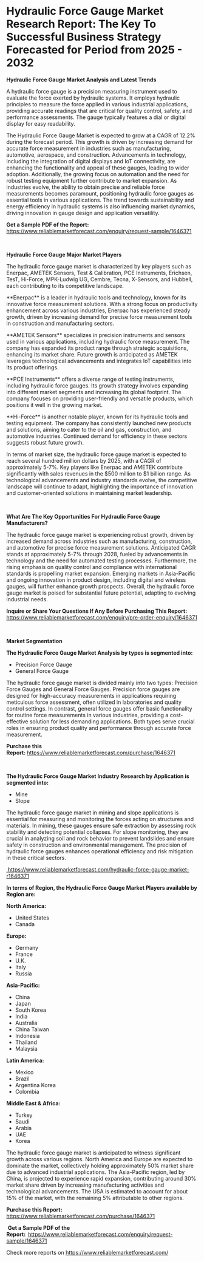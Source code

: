<p><h1>Hydraulic Force Gauge Market Research Report: The Key To Successful Business Strategy Forecasted for Period from 2025 - 2032</h1></p><p><strong>Hydraulic Force Gauge Market Analysis and Latest Trends</strong></p>
<p><p>A hydraulic force gauge is a precision measuring instrument used to evaluate the force exerted by hydraulic systems. It employs hydraulic principles to measure the force applied in various industrial applications, providing accurate readings that are critical for quality control, safety, and performance assessments. The gauge typically features a dial or digital display for easy readability.</p><p>The Hydraulic Force Gauge Market is expected to grow at a CAGR of 12.2% during the forecast period. This growth is driven by increasing demand for accurate force measurement in industries such as manufacturing, automotive, aerospace, and construction. Advancements in technology, including the integration of digital displays and IoT connectivity, are enhancing the functionality and appeal of these gauges, leading to wider adoption. Additionally, the growing focus on automation and the need for robust testing equipment further contribute to market expansion. As industries evolve, the ability to obtain precise and reliable force measurements becomes paramount, positioning hydraulic force gauges as essential tools in various applications. The trend towards sustainability and energy efficiency in hydraulic systems is also influencing market dynamics, driving innovation in gauge design and application versatility.</p></p>
<p><strong>Get a Sample PDF of the Report:&nbsp;</strong> <a href="https://www.reliablemarketforecast.com/enquiry/request-sample/1646371?utm_campaign=3310&utm_medium=2&utm_source=Github&utm_content=ia&utm_term=11042025&utm_id=hydraulic-force-gauge">https://www.reliablemarketforecast.com/enquiry/request-sample/1646371</a></p>
<p>&nbsp;</p>
<p><strong>Hydraulic Force Gauge Major Market Players</strong></p>
<p><p>The hydraulic force gauge market is characterized by key players such as Enerpac, AMETEK Sensors, Test & Calibration, PCE Instruments, Erichsen, TesT, Hi-Force, MPK-Ludwig UG, Cembre, Tecna, X-Sensors, and Hubbell, each contributing to its competitive landscape.</p><p>**Enerpac** is a leader in hydraulic tools and technology, known for its innovative force measurement solutions. With a strong focus on productivity enhancement across various industries, Enerpac has experienced steady growth, driven by increasing demand for precise force measurement tools in construction and manufacturing sectors.</p><p>**AMETEK Sensors** specializes in precision instruments and sensors used in various applications, including hydraulic force measurement. The company has expanded its product range through strategic acquisitions, enhancing its market share. Future growth is anticipated as AMETEK leverages technological advancements and integrates IoT capabilities into its product offerings.</p><p>**PCE Instruments** offers a diverse range of testing instruments, including hydraulic force gauges. Its growth strategy involves expanding into different market segments and increasing its global footprint. The company focuses on providing user-friendly and versatile products, which positions it well in the growing market.</p><p>**Hi-Force** is another notable player, known for its hydraulic tools and testing equipment. The company has consistently launched new products and solutions, aiming to cater to the oil and gas, construction, and automotive industries. Continued demand for efficiency in these sectors suggests robust future growth.</p><p>In terms of market size, the hydraulic force gauge market is expected to reach several hundred million dollars by 2025, with a CAGR of approximately 5-7%. Key players like Enerpac and AMETEK contribute significantly with sales revenues in the $500 million to $1 billion range. As technological advancements and industry standards evolve, the competitive landscape will continue to adapt, highlighting the importance of innovation and customer-oriented solutions in maintaining market leadership.</p></p>
<p>&nbsp;</p>
<p><strong>What Are The Key Opportunities For Hydraulic Force Gauge Manufacturers?</strong></p>
<p><p>The hydraulic force gauge market is experiencing robust growth, driven by increased demand across industries such as manufacturing, construction, and automotive for precise force measurement solutions. Anticipated CAGR stands at approximately 5-7% through 2028, fueled by advancements in technology and the need for automated testing processes. Furthermore, the rising emphasis on quality control and compliance with international standards is propelling market expansion. Emerging markets in Asia-Pacific and ongoing innovation in product design, including digital and wireless gauges, will further enhance growth prospects. Overall, the hydraulic force gauge market is poised for substantial future potential, adapting to evolving industrial needs.</p></p>
<p><strong>Inquire or Share Your Questions If Any Before Purchasing This Report:</strong> <a href="https://www.reliablemarketforecast.com/enquiry/pre-order-enquiry/1646371?utm_campaign=3310&utm_medium=2&utm_source=Github&utm_content=ia&utm_term=11042025&utm_id=hydraulic-force-gauge">https://www.reliablemarketforecast.com/enquiry/pre-order-enquiry/1646371</a></p>
<p>&nbsp;</p>
<p><strong>Market Segmentation</strong></p>
<p><strong>The Hydraulic Force Gauge Market Analysis by types is segmented into:</strong></p>
<p><ul><li>Precision Force Gauge</li><li>General Force Gauge</li></ul></p>
<p><p>The hydraulic force gauge market is divided mainly into two types: Precision Force Gauges and General Force Gauges. Precision force gauges are designed for high-accuracy measurements in applications requiring meticulous force assessment, often utilized in laboratories and quality control settings. In contrast, general force gauges offer basic functionality for routine force measurements in various industries, providing a cost-effective solution for less demanding applications. Both types serve crucial roles in ensuring product quality and performance through accurate force measurement.</p></p>
<p><strong>Purchase this Report:&nbsp;</strong><a href="https://www.reliablemarketforecast.com/purchase/1646371?utm_campaign=3310&utm_medium=2&utm_source=Github&utm_content=ia&utm_term=11042025&utm_id=hydraulic-force-gauge">https://www.reliablemarketforecast.com/purchase/1646371</a></p>
<p>&nbsp;</p>
<p><strong>The Hydraulic Force Gauge Market Industry Research by Application is segmented into:</strong></p>
<p><ul><li>Mine</li><li>Slope</li></ul></p>
<p><p>The hydraulic force gauge market in mining and slope applications is essential for measuring and monitoring the forces acting on structures and materials. In mining, these gauges ensure safe extraction by assessing rock stability and detecting potential collapses. For slope monitoring, they are crucial in analyzing soil and rock behavior to prevent landslides and ensure safety in construction and environmental management. The precision of hydraulic force gauges enhances operational efficiency and risk mitigation in these critical sectors.</p></p>
<p><a href="https://www.reliablemarketforecast.com/hydraulic-force-gauge-market-r1646371?utm_campaign=3310&utm_medium=2&utm_source=Github&utm_content=ia&utm_term=11042025&utm_id=hydraulic-force-gauge">&nbsp;https://www.reliablemarketforecast.com/hydraulic-force-gauge-market-r1646371</a></p>
<p><strong>In terms of Region, the Hydraulic Force Gauge Market Players available by Region are:</strong></p>
<p>
    <p> <strong> North America: </strong>
        <ul>
            <li>United States</li>
            <li>Canada</li>
        </ul>
        </p> 
    <p> <strong> Europe: </strong>
        <ul>
            <li>Germany</li>
            <li>France</li>
            <li>U.K.</li>
            <li>Italy</li>
            <li>Russia</li>
        </ul>
        </p> 
    <p> <strong> Asia-Pacific: </strong>
        <ul>
            <li>China</li>
            <li>Japan</li>
            <li>South Korea</li>
            <li>India</li>
            <li>Australia</li>
            <li>China Taiwan</li>
            <li>Indonesia</li>
            <li>Thailand</li>
            <li>Malaysia</li>
        </ul>
        </p> 
    <p> <strong> Latin America: </strong>
        <ul>
            <li>Mexico</li>
            <li>Brazil</li>
            <li>Argentina Korea</li>
            <li>Colombia</li>
        </ul>
        </p> 
    <p> <strong> Middle East & Africa: </strong>
        <ul>
            <li>Turkey</li>
            <li>Saudi</li>
            <li>Arabia</li>
            <li>UAE</li>
            <li>Korea</li>
        </ul>
    </p>
    </p>
<p><p>The hydraulic force gauge market is anticipated to witness significant growth across various regions. North America and Europe are expected to dominate the market, collectively holding approximately 50% market share due to advanced industrial applications. The Asia-Pacific region, led by China, is projected to experience rapid expansion, contributing around 30% market share driven by increasing manufacturing activities and technological advancements. The USA is estimated to account for about 15% of the market, with the remaining 5% attributable to other regions.</p></p>
<p><strong>Purchase this Report: </strong><a href="https://www.reliablemarketforecast.com/purchase/1646371?utm_campaign=3310&utm_medium=2&utm_source=Github&utm_content=ia&utm_term=11042025&utm_id=hydraulic-force-gauge">https://www.reliablemarketforecast.com/purchase/1646371</a></p>
<p>&nbsp;<strong>Get a Sample PDF of the Report:&nbsp;&nbsp;</strong><a href="https://www.reliablemarketforecast.com/enquiry/request-sample/1646371?utm_campaign=3310&utm_medium=2&utm_source=Github&utm_content=ia&utm_term=11042025&utm_id=hydraulic-force-gauge">https://www.reliablemarketforecast.com/enquiry/request-sample/1646371</a></p>
<p><strong></strong></p>
<p>Check more reports on <a href="https://www.reliablemarketforecast.com/?utm_campaign=3310&utm_medium=2&utm_source=Github&utm_content=ia&utm_term=11042025&utm_id=hydraulic-force-gauge">https://www.reliablemarketforecast.com/</a></p>